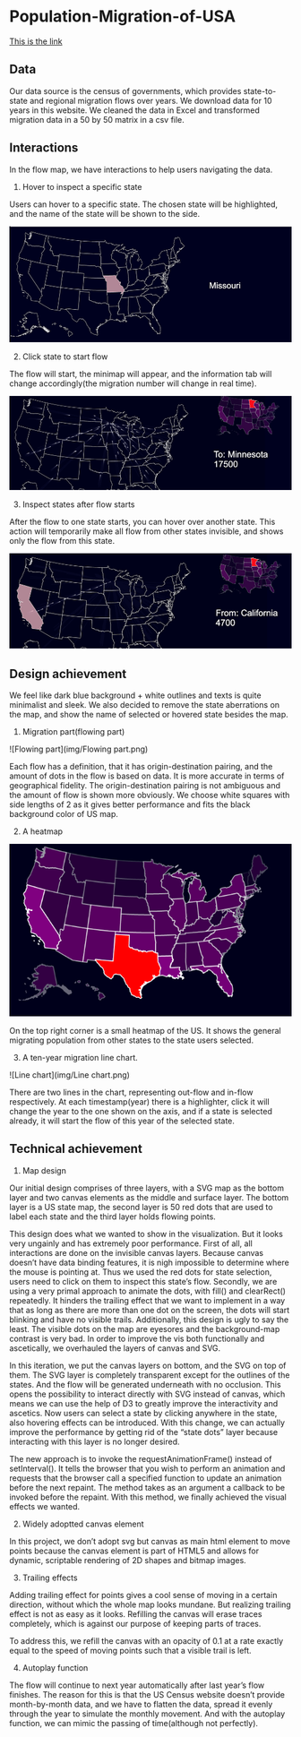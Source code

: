 # Population-Migration-of-USA


[This is the link](https://yijiang93.github.io/Population-Migration-of-USA/)

## Data
Our data source is the census of governments, which provides state-to-state and regional migration flows over years.
We download data for 10 years in this website. We cleaned the data in Excel and transformed migration data in a 50 by 50 matrix in a csv file.

## Interactions
In the flow map, we have interactions to help users navigating the data.

1. Hover to inspect a specific state

  Users can hover to a specific state. The chosen state will be highlighted, and the name of the state will be shown to the side.
  
  ![Hover](img/Hover.png)

2. Click state to start flow

  The flow will start, the minimap will appear, and the information tab will change accordingly(the migration number will change in real time).
  
  ![Click](img/Click.png)

3. Inspect states after flow starts
  
  After the flow to one state starts, you can hover over another state. This action will temporarily make all flow from other states invisible, and shows only the flow from this state.
  
  ![Inspect](img/Inspect.png)
 

## Design achievement
We feel like dark blue background + white outlines and texts is quite minimalist and sleek. We also decided to remove the state aberrations on the map, and show the name of selected or hovered state besides the map.


1. Migration part(flowing part)

  ![Flowing part](img/Flowing part.png)

  Each flow has a definition, that it has origin-destination pairing, and the amount of dots in the flow is based on data.
  It is more accurate in terms of geographical fidelity. The origin-destination pairing is not ambiguous and the amount of flow is shown more obviously. We choose white squares with side lengths of 2 as it gives better performance and fits the black background color of US map.


2. A heatmap

  ![Heatmap](img/Heatmap.png)

  On the top right corner is a small heatmap of the US. It shows the general migrating population from other states to the state users selected.


3. A ten-year migration line chart.

  ![Line chart](img/Line chart.png)

  There are two lines in the chart, representing out-flow and in-flow respectively. At each timestamp(year) there is a highlighter, click it will change the year to the one shown on the axis, and if a state is selected already, it will start the flow of this year of the selected state.



## Technical achievement

1. Map design

  Our initial design comprises of three layers, with a SVG map as the bottom layer and two canvas elements as the middle and surface layer. The bottom layer is a US state map, the second layer is 50 red dots that are used to label each state and the third layer holds flowing points.

  This design does what we wanted to show in the visualization. But it looks very ungainly and has extremely poor performance. First of all, all interactions are done on the invisible canvas layers. Because canvas doesn’t have data binding features, it is nigh impossible to determine where the mouse is pointing at. Thus we used the red dots for state selection, users need to click on them to inspect this state’s flow. Secondly, we are using a very primal approach to animate the dots, with fill() and clearRect() repeatedly. It hinders the trailing effect that we want to implement in a way that as long as there are more than one dot on the screen, the dots will start blinking and have no visible trails. Additionally, this design is ugly to say the least. The visible dots on the map are eyesores and the background-map contrast is very bad. In order to improve the vis both functionally and ascetically, we overhauled the layers of canvas and SVG.

  In this iteration, we put the canvas layers on bottom, and the SVG on top of them. The SVG layer is completely transparent except for the outlines of the states. And the flow will be generated underneath with no occlusion. This opens the possibility to interact directly with SVG instead of canvas, which means we can use the help of D3 to greatly improve the interactivity and ascetics. Now users can select a state by clicking anywhere in the state, also hovering effects can be introduced. With this change, we can actually improve the performance by getting rid of the “state dots” layer because interacting with this layer is no longer desired.

  The new approach is to invoke the requestAnimationFrame() instead of setInterval(). It tells the browser that you wish to perform an animation and requests that the browser call a specified function to update an animation before the next repaint. The method takes as an argument a callback to be invoked before the repaint. With this method, we finally achieved the visual effects we wanted.


2. Widely adoptted canvas element

  In this project, we don’t adopt svg but canvas as main html element to move points because the canvas element is part of HTML5 and allows for dynamic, scriptable rendering of 2D shapes and bitmap images.


3. Trailing effects

  Adding trailing effect for points gives a cool sense of moving in a certain direction, without which the whole map looks mundane. But realizing trailing effect is not as easy as it looks. Refilling the canvas will erase traces completely, which is against our purpose of keeping parts of traces.

  To address this, we refill the canvas with an opacity of 0.1 at a rate exactly equal to the speed of moving points such that a visible trail is left.


4. Autoplay function

  The flow will continue to next year automatically after last year’s flow finishes. The reason for this is that the US Census website doesn’t provide month-by-month data, and we have to flatten the data, spread it evenly through the year to simulate the monthly movement. And with the autoplay function, we can mimic the passing of time(although not perfectly).
